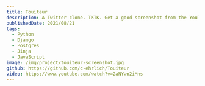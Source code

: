 ```yaml
---
title: Touiteur
description: A Twitter clone. TKTK. Get a good screenshot from the YouTube video, photoshop out the DJDT thing.
publishedDate: 2021/08/21
tags:
  - Python
  - Django
  - Postgres
  - Jinja
  - JavaScript
image: /img/project/touiteur-screenshot.jpg
github: https://github.com/c-ehrlich/Touiteur
video: https://www.youtube.com/watch?v=2aNYwn2iMns
---
```

